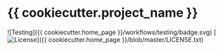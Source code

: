 # {{ cookiecutter.project_name }}

![Testing]({{ cookiecutter.home_page }}/workflows/testing/badge.svg)
[![License](http://img.shields.io/:license-Apache%202-blue.svg)]({{ cookiecutter.home_page }}/blob/master/LICENSE.txt)
